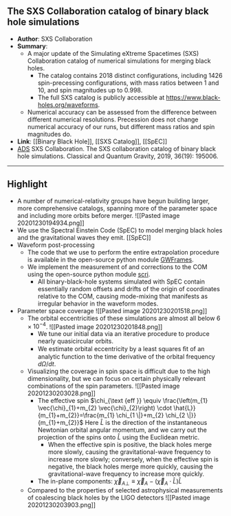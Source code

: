 ## The SXS Collaboration catalog of binary black hole simulations

- **Author**: SXS Collaboration
- **Summary**:
	- A major update of the Simulating eXtreme Spacetimes (SXS) Collaboration catalog of numerical simulations for merging black holes.
		- The catalog contains 2018 distinct configurations, including 1426 spin-precessing configurations, with mass ratios between 1 and 10, and spin magnitudes up to 0.998.
		- The full SXS catalog is publicly accessible at https://www.black-holes.org/waveforms.
	- Numerical accuracy can be assessed from the difference between different numerical resolutions. Precession does not change numerical accuracy of our runs, but different mass ratios and spin magnitudes do.
- **Link**: [[Binary Black Hole]], [[SXS Catalog]], [[SpEC]]
- [ADS](https://ui.adsabs.harvard.edu/abs/2019CQGra..36s5006B) SXS Collaboration. The SXS collaboration catalog of binary black hole simulations. Classical and Quantum Gravity, 2019, 36(19): 195006.

___

## Highlight

- A number of numerical-relativity groups have begun building larger, more comprehensive catalogs, spanning more of the parameter space and including more orbits before merger.
	![[Pasted image 20201230194934.png]]
- We use the Spectral Einstein Code (SpEC) to model merging black holes and the gravitational waves they emit. [[SpEC]]
- Waveform post-processing
	- The code that we use to perform the entire extrapolation procedure is available in the open-source python module [GWFrames](https://github.com/moble/GWFrames).
	- We implement the measurement of and corrections to the COM using the open-source python module [scri](https://github.com/moble/scri).
		- All binary-black-hole systems simulated with SpEC contain essentially random offsets and drifts of the origin of coordinates relative to the COM, causing mode-mixing that manifests as irregular behavior in the waveform modes.
- Parameter space coverage
	![[Pasted image 20201230201518.png]]
	- The orbital eccentricities of these simulations are almost all below $6 \times 10^{-4}$.
		![[Pasted image 20201230201848.png]]
		- We tune our initial data via an iterative procedure to produce nearly quasicircular orbits.
		- We estimate orbital eccentricity by a least squares ﬁt of an analytic function to the time derivative of the orbital frequency $d \Omega / d t$.
	- Visualizing the coverage in spin space is difficult due to the high dimensionality, but we can focus on certain physically relevant combinations of the spin parameters.
		![[Pasted image 20201230203028.png]]
		- The effective spin $\chi_{\text {eff }} \equiv \frac{\left(m_{1} \vec{\chi}_{1}+m_{2} \vec{\chi}_{2}\right) \cdot \hat{L}}{m_{1}+m_{2}}=\frac{m_{1} \chi_{1 \|}+m_{2} \chi_{2 \|}}{m_{1}+m_{2}}$ Here $\hat{L}$ is the direction of the instantaneous Newtonian orbital angular momentum, and we carry out the projection of the spins onto $\hat{L}$ using the Euclidean metric.
			- When the effective spin is positive, the black holes merge more slowly, causing the gravitational-wave frequency to increase more slowly; conversely, when the effective spin is negative, the black holes merge more quickly, causing the gravitational-wave frequency to increase more quickly.
		- The in-plane components: $\vec{\chi}_{A \perp} \equiv \vec{\chi}_{A}-\left(\vec{\chi}_{A} \cdot \hat{L}\right) \hat{L}$
	- Compared to the properties of selected astrophysical measurements of coalescing black holes by the LIGO detectors
		![[Pasted image 20201230203903.png]]
